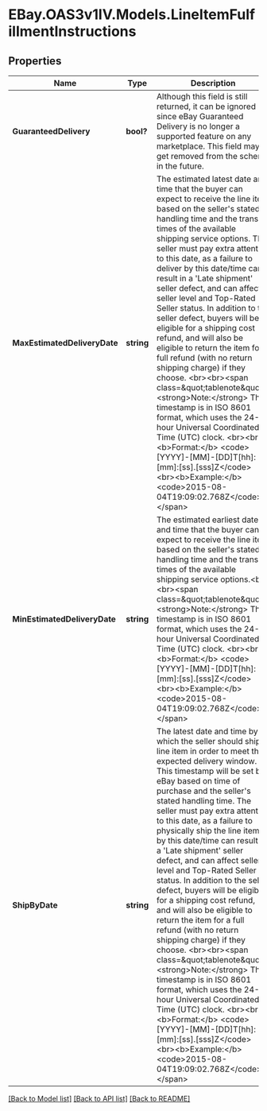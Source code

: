 # EBay.OAS3v1IV.Models.LineItemFulfillmentInstructions
## Properties

Name | Type | Description | Notes
------------ | ------------- | ------------- | -------------
**GuaranteedDelivery** | **bool?** | Although this field is still returned, it can be ignored since eBay Guaranteed Delivery is no longer a supported feature on any marketplace. This field may get removed from the schema in the future. | [optional] 
**MaxEstimatedDeliveryDate** | **string** | The estimated latest date and time that the buyer can expect to receive the line item based on the seller&#x27;s stated handling time and the transit times of the available shipping service options. The seller must pay extra attention to this date, as a failure to deliver by this date/time can result in a &#x27;Late shipment&#x27; seller defect, and can affect seller level and Top-Rated Seller status. In addition to the seller defect, buyers will be eligible for a shipping cost refund, and will also be eligible to return the item for a full refund (with no return shipping charge) if they choose. &lt;br&gt;&lt;br&gt;&lt;span class&#x3D;\&quot;tablenote\&quot;&gt;&lt;strong&gt;Note:&lt;/strong&gt; This timestamp is in ISO 8601 format, which uses the 24-hour Universal Coordinated Time (UTC) clock. &lt;br&gt;&lt;br&gt;&lt;b&gt;Format:&lt;/b&gt; &lt;code&gt;[YYYY]-[MM]-[DD]T[hh]:[mm]:[ss].[sss]Z&lt;/code&gt; &lt;br&gt;&lt;b&gt;Example:&lt;/b&gt; &lt;code&gt;2015-08-04T19:09:02.768Z&lt;/code&gt;&lt;/span&gt; | [optional] 
**MinEstimatedDeliveryDate** | **string** | The estimated earliest date and time that the buyer can expect to receive the line item based on the seller&#x27;s stated handling time and the transit times of the available shipping service options.&lt;br&gt;&lt;br&gt;&lt;span class&#x3D;\&quot;tablenote\&quot;&gt;&lt;strong&gt;Note:&lt;/strong&gt; This timestamp is in ISO 8601 format, which uses the 24-hour Universal Coordinated Time (UTC) clock. &lt;br&gt;&lt;br&gt;&lt;b&gt;Format:&lt;/b&gt; &lt;code&gt;[YYYY]-[MM]-[DD]T[hh]:[mm]:[ss].[sss]Z&lt;/code&gt; &lt;br&gt;&lt;b&gt;Example:&lt;/b&gt; &lt;code&gt;2015-08-04T19:09:02.768Z&lt;/code&gt;&lt;/span&gt; | [optional] 
**ShipByDate** | **string** | The latest date and time by which the seller should ship line item in order to meet the expected delivery window. This timestamp will be set by eBay based on time of purchase and the seller&#x27;s stated handling time. The seller must pay extra attention to this date, as a failure to physically ship the line item by this date/time can result in a &#x27;Late shipment&#x27; seller defect, and can affect seller level and Top-Rated Seller status. In addition to the seller defect, buyers will be eligible for a shipping cost refund, and will also be eligible to return the item for a full refund (with no return shipping charge) if they choose. &lt;br&gt;&lt;br&gt;&lt;span class&#x3D;\&quot;tablenote\&quot;&gt;&lt;strong&gt;Note:&lt;/strong&gt; This timestamp is in ISO 8601 format, which uses the 24-hour Universal Coordinated Time (UTC) clock. &lt;br&gt;&lt;br&gt;&lt;b&gt;Format:&lt;/b&gt; &lt;code&gt;[YYYY]-[MM]-[DD]T[hh]:[mm]:[ss].[sss]Z&lt;/code&gt; &lt;br&gt;&lt;b&gt;Example:&lt;/b&gt; &lt;code&gt;2015-08-04T19:09:02.768Z&lt;/code&gt;&lt;/span&gt; | [optional] 

[[Back to Model list]](../README.md#documentation-for-models) [[Back to API list]](../README.md#documentation-for-api-endpoints) [[Back to README]](../README.md)

